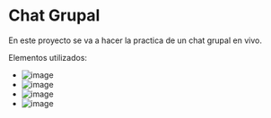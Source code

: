 # Chat Grupal

En este proyecto se va a hacer la practica de un chat grupal en vivo.

Elementos utilizados:

- ![image](https://img.shields.io/badge/firebase-ffca28?style=for-the-badge&logo=firebase&logoColor=black)
- ![image](https://img.shields.io/badge/React-20232A?style=for-the-badge&logo=react&logoColor=61DAFB)
- ![image](https://img.shields.io/badge/Vite-B73BFE?style=for-the-badge&logo=vite&logoColor=FFD62E)
- ![image](https://img.shields.io/badge/Visual_Studio_Code-0078D4?style=for-the-badge&logo=visual%20studio%20code&logoColor=white
)
